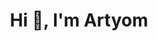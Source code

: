 <h1 align="center">Hi 👋, I'm Artyom</h1>
<!--
**NotAJunkie2/NotAJunkie2** is a ✨ _special_ ✨ repository because its `README.md` (this file) appears on your GitHub profile.

Here are some ideas to get you started:


-->
<h3 align="left">- 😎 I’m 18 years old
<h3 align="left">- 📗 I’m currently learning at Epitech Paris | First year
<h3 align="left">- 💻 I like to draw, play video-games and learn new stuff
<h3 align="left">- 📫 How to reach me: artyom.tillon@epitech.eu
<h3 align="left">- 🎮 Fun fact: I participated in a GlobalGameJam 2022
<h3 align="left">- ⭐ 2022 goal: Do more video-game development, learn C# and Python

<p align="left">
</p>

<h3 align="left">Languages and Tools:</h3>
<p align="left"> <a href="https://www.cprogramming.com/" target="_blank" rel="noreferrer"> <img src="https://raw.githubusercontent.com/devicons/devicon/master/icons/c/c-original.svg" alt="c" width="40" height="40"/> </a> <a href="https://www.w3schools.com/cs/" target="_blank" rel="noreferrer"> <img src="https://raw.githubusercontent.com/devicons/devicon/master/icons/csharp/csharp-original.svg" alt="csharp" width="40" height="40"/> </a> <a href="https://www.adobe.com/in/products/illustrator.html" target="_blank" rel="noreferrer"> <img src="https://www.vectorlogo.zone/logos/adobe_illustrator/adobe_illustrator-icon.svg" alt="illustrator" width="40" height="40"/> </a> <a href="https://unity.com/" target="_blank" rel="noreferrer"> <img src="https://www.vectorlogo.zone/logos/unity3d/unity3d-icon.svg" alt="unity" width="40" height="40"/> </a> </p>
## Hi there, my name's Artyom 👋
